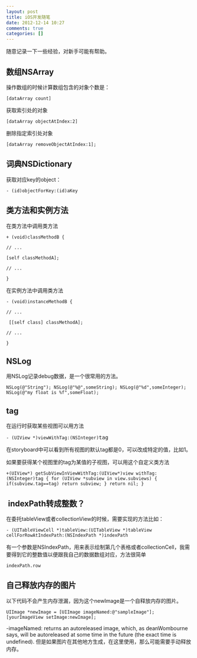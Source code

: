```yaml
---
layout: post
title: iOS开发随笔
date: 2012-12-14 10:27
comments: true
categories: []
---
```

随意记录一下一些经验，对新手可能有帮助。
<h2>数组NSArray</h2>
操作数组的时候计算数组包含的对象个数是：
<pre><code>[dataArray count]</code></pre>
获取索引处的对象
<pre><code>[dataArray objectAtIndex:2]</code></pre>
删除指定索引处对象
<pre><code>[dataArray removeObjectAtIndex:1];</code></pre>
<h2>词典NSDictionary</h2>
获取对应key的object：
<pre><code>- (id)objectForKey:(id)aKey</code></pre>
<h2>类方法和实例方法</h2>
在类方法中调用类方法
<pre><code>+ (void)classMethodB { </code></pre>
<pre><code>// ... </code></pre>
<pre><code>[self classMethodA]; </code></pre>
<pre><code>// ... </code></pre>
<pre><code>}</code></pre>
在实例方法中调用类方法
<pre><code>- (void)instanceMethodB { </code></pre>
<pre><code>// ...</code></pre>
<pre><code> [[self class] classMethodA];</code></pre>
<pre><code>// ...</code></pre>
<pre><code>}</code></pre>
<h2>NSLog</h2>
用NSLog记录debug数据，是一个很常用的方法。
<pre><code>NSLog(@"String"); NSLog(@"%@",someString); NSLog(@"%d",someInteger); NSLog(@"my float is %f",someFloat);</code></pre>
<h2>tag</h2>
在运行时获取某些视图可以用方法
<pre><code>- (UIView *)viewWithTag:(NSInteger)</code>tag</pre>
在storyboard中可以看到所有视图的默认tag都是0，可以改成特定的值，比如1。

如果要获得某个视图里的tag为某值的子视图，可以用这个自定义类方法
<pre><code>+(UIView*) getSubViewInViewWithTag:(UIView*)view withTag:(NSInteger)tag { for (UIView *subview in view.subviews) { if(subview.tag==tag) return subview; } return nil; }</code></pre>
<h2> indexPath转成整数？</h2>
在委托tableView或者collectionView的时候，需要实现的方法比如：
<pre><code>- (UITableViewCell *)tableView:(UITableView *)tableView cellForRowAtIndexPath:(NSIndexPath *)indexPath</code></pre>
有一个参数是NSIndexPath，用来表示绘制第几个表格或者collectionCell，我需要得到它的整数值以便跟我自己的数据数组对应，方法很简单
<pre><code>indexPath.row</code></pre>
<h2>自己释放内存的图片</h2>
以下代码不会产生内存泄漏，因为这个newImage是一个自释放内存的图片。
<pre><code>UIImage *newImage = [UIImage imageNamed:@"sampleImage"]; [yourImageView setImage:newImage];</code></pre>
-imageNamed: returns an autoreleased image, which, as deanWombourne says, will be autoreleased at some time in the future (the exact time is undefined).
但是如果图片在其他地方生成，在这里使用，那么可能需要手动释放内存。
